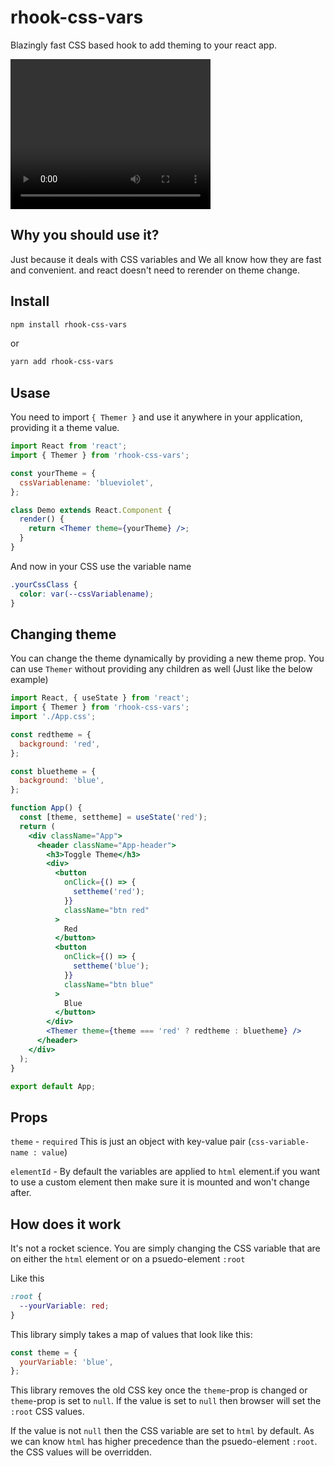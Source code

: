 # rhook-css-vars

Blazingly fast CSS based hook to add theming to your react app.

<video width="320" height="240" controls>
  <source src="./example.mp4" type="video/mp4">
</video>

## Why you should use it?

Just because it deals with CSS variables and We all know how they are fast and convenient.
and react doesn't need to rerender on theme change.

## Install

```bash
npm install rhook-css-vars
```

or

```bash
yarn add rhook-css-vars
```

## Usase

You need to import `{ Themer }` and use it anywhere in your application, providing it a theme value.

```jsx
import React from 'react';
import { Themer } from 'rhook-css-vars';

const yourTheme = {
  cssVariablename: 'blueviolet',
};

class Demo extends React.Component {
  render() {
    return <Themer theme={yourTheme} />;
  }
}
```

And now in your CSS use the variable name

```css
.yourCssClass {
  color: var(--cssVariablename);
}
```

## Changing theme

You can change the theme dynamically by providing a new theme prop.
You can use `Themer` without providing any children as well (Just like the below example)

```jsx
import React, { useState } from 'react';
import { Themer } from 'rhook-css-vars';
import './App.css';

const redtheme = {
  background: 'red',
};

const bluetheme = {
  background: 'blue',
};

function App() {
  const [theme, settheme] = useState('red');
  return (
    <div className="App">
      <header className="App-header">
        <h3>Toggle Theme</h3>
        <div>
          <button
            onClick={() => {
              settheme('red');
            }}
            className="btn red"
          >
            Red
          </button>
          <button
            onClick={() => {
              settheme('blue');
            }}
            className="btn blue"
          >
            Blue
          </button>
        </div>
        <Themer theme={theme === 'red' ? redtheme : bluetheme} />
      </header>
    </div>
  );
}

export default App;
```

## Props

`theme` - `required` This is just an object with key-value pair (`css-variable-name : value`)

`elementId` - By default the variables are applied to `html` element.if you want to use a custom element
then make sure it is mounted and won't change after.

## How does it work

It's not a rocket science. You are simply changing the CSS variable that are on either the `html` element
or on a psuedo-element `:root`

Like this

```css
:root {
  --yourVariable: red;
}
```

This library simply takes a map of values that look like this:

```js
const theme = {
  yourVariable: 'blue',
};
```

This library removes the old CSS key once the `theme`-prop is changed or `theme`-prop is set to `null`.
If the value is set to `null` then browser will set the `:root` CSS values.

If the value is not `null` then the CSS variable are set to `html` by default.
As we can know `html` has higher precedence than the psuedo-element `:root`.
the CSS values will be overridden.
